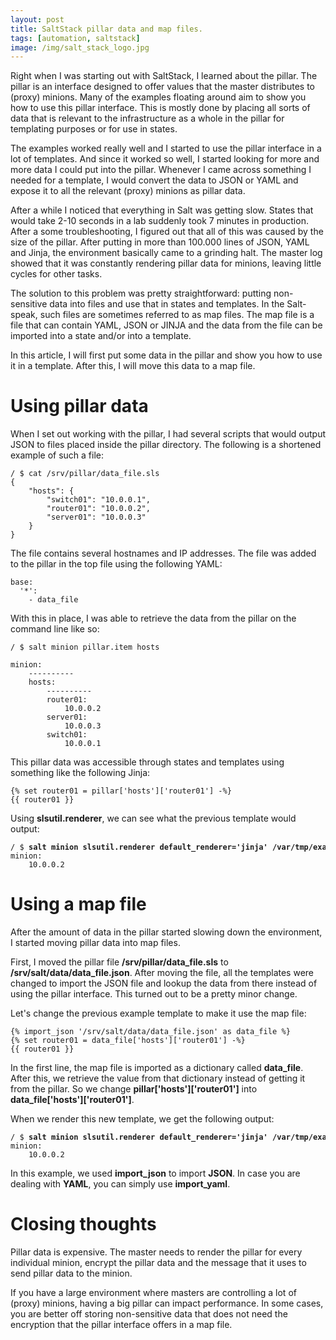 ```yaml
---
layout: post
title: SaltStack pillar data and map files.
tags: [automation, saltstack]
image: /img/salt_stack_logo.jpg
---
```


Right when I was starting out with SaltStack, I learned about the pillar. The pillar is an interface designed to offer values that the master distributes to (proxy) minions. Many of the examples floating around aim to show you how to use this pillar interface. This is mostly done by placing all sorts of data that is relevant to the infrastructure as a whole in the pillar for templating purposes or for use in states. 

The examples worked really well and I started to use the pillar interface in a lot of templates. And since it worked so well, I started looking for more and more data I could put into the pillar. Whenever I came across something I needed for a template, I would convert the data to JSON or YAML and expose it to all the relevant (proxy) minions as pillar data. 

After a while I noticed that everything in Salt was getting slow. States that would take 2-10 seconds in a lab suddenly took 7 minutes in production. After a some troubleshooting, I figured out that all of this was caused by the size of the pillar. After putting in more than 100.000 lines of JSON, YAML and Jinja, the environment basically came to a grinding halt. The master log showed that it was constantly rendering pillar data for minions, leaving little cycles for other tasks.

The solution to this problem was pretty straightforward: putting non-sensitive data into files and use that in states and templates. In the Salt-speak, such files are sometimes referred to as map files. The map file is a file that can contain YAML, JSON or JINJA and the data from the file can be imported into a state and/or into a template.

In this article, I will first put some data in the pillar and show you how to use it in a template. After this, I will move this data to a map file.



Using pillar data 
=================

When I set out working with the pillar, I had several scripts that would output JSON to files placed inside the pillar directory. The following is a shortened example of such a file:

<pre style="font-size:12px">
/ $ cat /srv/pillar/data_file.sls 
{
    "hosts": {
        "switch01": "10.0.0.1",
        "router01": "10.0.0.2",
        "server01": "10.0.0.3"
    }
}
</pre>

The file contains several hostnames and IP addresses. The file was added to the pillar in the top file using the following YAML:

<pre style="font-size:12px">
base:
  '*':
    - data_file
</pre>

With this in place, I was able to retrieve the data from the pillar on the command line like so:

<pre style="font-size:12px">
/ $ salt minion pillar.item hosts

minion:
    ----------
    hosts:
        ----------
        router01:
            10.0.0.2
        server01:
            10.0.0.3
        switch01:
            10.0.0.1
</pre>

This pillar data was accessible through states and templates using something like the following Jinja:

<pre style="font-size:12px">
{% set router01 = pillar['hosts']['router01'] -%}
{{ router01 }}
</pre>

Using <b>slsutil.renderer</b>, we can see what the previous template would output:

<pre style="font-size:12px">
/ $ <b>salt minion slsutil.renderer default_renderer='jinja' /var/tmp/example.j2</b>
minion:
    10.0.0.2
</pre>    


Using a map file
================

After the amount of data in the pillar started slowing down the environment, I started moving pillar data into map files.

First, I moved the pillar file <b>/srv/pillar/data_file.sls</b> to <b>/srv/salt/data/data_file.json</b>. After moving the file, all the templates were changed to import the JSON file and lookup the data from there instead of using the pillar interface. This turned out to be a pretty minor change.

Let's change the previous example template to make it use the map file:

<pre style="font-size:12px">
{% import_json '/srv/salt/data/data_file.json' as data_file %}
{% set router01 = data_file['hosts']['router01'] -%}
{{ router01 }}
</pre>

In the first line, the map file is imported as a dictionary called <b>data_file</b>. After this, we retrieve the value from that dictionary instead of getting it from the pillar. So we change <b>pillar['hosts']['router01']</b> into <b>data_file['hosts']['router01']</b>.

When we render this new template, we get the following output:

<pre style="font-size:12px">
/ $ <b>salt minion slsutil.renderer default_renderer='jinja' /var/tmp/example.j2</b>
minion:
    10.0.0.2
</pre>      

In this example, we used <b>import_json</b> to import <b>JSON</b>. In case you are dealing with <b>YAML</b>, you can simply use <b>import_yaml</b>.

Closing thoughts
================

Pillar data is expensive. The master needs to render the pillar for every individual minion, encrypt the pillar data and the message that it uses to send pillar data to the minion. 

If you have a large environment where masters are controlling a lot of (proxy) minions, having a big pillar can impact performance. In some cases, you are better off storing non-sensitive data that does not need the encryption that the pillar interface offers in a map file. 

